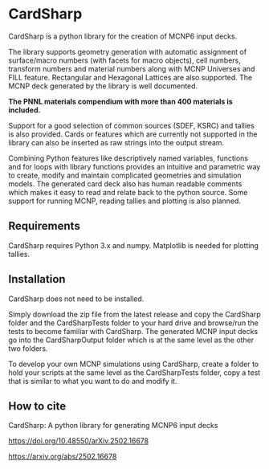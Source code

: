 CardSharp
=========

CardSharp is a python library for the creation of MCNP6 input decks. 

The library supports geometry generation with automatic assignment of surface/macro numbers (with facets for macro objects), cell numbers, transform numbers and material numbers along with MCNP Universes and FILL feature. Rectangular and Hexagonal Lattices are also supported. The MCNP deck generated by the library is well documented.

**The PNNL materials compendium with more than 400 materials is included.**

Support for a good selection of common sources (SDEF, KSRC) and tallies is also provided. Cards or features which are currently not supported in the library can also be inserted as raw strings into the output stream.

Combining Python features like descriptively named variables, functions and for loops with library functions provides an intuitive and parametric way to create, modify and maintain complicated geometries and simulation models. The generated card deck also has human readable comments which makes it easy to read and relate back to the python source. Some support for running MCNP, reading tallies and plotting is also planned.

Requirements
------------
CardSharp requires Python 3.x and numpy. 
Matplotlib is needed for plotting tallies.

Installation
------------
CardSharp does not need to be installed.

Simply download the zip file from the latest release and copy the CardSharp folder and the CardSharpTests folder to your hard drive and browse/run the tests to become familiar with CardSharp. The generated MCNP input decks go into the CardSharpOutput folder which is at the same level as the other two folders.

To develop your own MCNP simulations using CardSharp, create a folder to hold your scripts at the same level as the CardSharpTests folder, copy a test that is similar to what you want to do and modify it.

How to cite
-----------
CardSharp: A python library for generating MCNP6 input decks

https://doi.org/10.48550/arXiv.2502.16678

https://arxiv.org/abs/2502.16678
